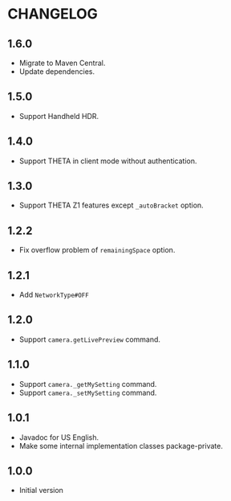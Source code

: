 # CHANGELOG

## 1.6.0

* Migrate to Maven Central.
* Update dependencies.

## 1.5.0

* Support Handheld HDR.

## 1.4.0

* Support THETA in client mode without authentication.

## 1.3.0

* Support THETA Z1 features except `_autoBracket` option.

## 1.2.2

* Fix overflow problem of `remainingSpace` option.

## 1.2.1

* Add `NetworkType#OFF`

## 1.2.0

* Support `camera.getLivePreview` command.

## 1.1.0

* Support `camera._getMySetting` command.
* Support `camera._setMySetting` command.

## 1.0.1

* Javadoc for US English.
* Make some internal implementation classes package-private.

## 1.0.0

* Initial version

